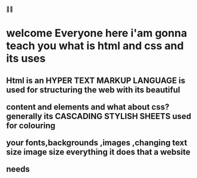 <!DOCTYPE html>

<html>
<head>

<h1> welcome Everyone here i'am  gonna teach you what is html and css and its uses</h1>

<h2> Html is an HYPER TEXT MARKUP LANGUAGE is used for structuring the web  with its beautiful

content and elements and what about css? generally its CASCADING STYLISH SHEETS used for colouring

your fonts,backgrounds ,images ,changing text size image size everything it does that a website 


needs

